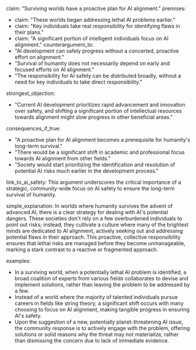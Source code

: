 claim: "Surviving worlds have a proactive plan for AI alignment."
premises:
  - claim: "These worlds began addressing lethal AI problems earlier."
  - claim: "Key individuals take real responsibility for identifying flaws in their plans."
  - claim: "A significant portion of intelligent individuals focus on AI alignment."
counterargument_to:
  - "AI development can safely progress without a concerted, proactive effort on alignment."
  - "Survival of humanity does not necessarily depend on early and focused efforts on AI alignment."
  - "The responsibility for AI safety can be distributed broadly, without a need for key individuals to take direct responsibility."

strongest_objection:
  - "Current AI development prioritizes rapid advancement and innovation over safety, and shifting a significant portion of intellectual resources towards alignment might slow progress in other beneficial areas."

consequences_if_true:
  - "A proactive plan for AI alignment becomes a prerequisite for humanity's long-term survival."
  - "There would be a significant shift in academic and professional focus towards AI alignment from other fields."
  - "Society would start prioritizing the identification and resolution of potential AI risks much earlier in the development process."

link_to_ai_safety: This argument underscores the critical importance of a strategic, community-wide focus on AI safety to ensure the long-term survival of humanity.

simple_explanation: In worlds where humanity survives the advent of advanced AI, there is a clear strategy for dealing with AI's potential dangers. These societies don't rely on a few overburdened individuals to point out risks; instead, they cultivate a culture where many of the brightest minds are dedicated to AI alignment, actively seeking out and addressing potential flaws in their approach. This proactive, collective responsibility ensures that lethal risks are managed before they become unmanageable, marking a stark contrast to a reactive or fragmented approach.

examples:
  - In a surviving world, when a potentially lethal AI problem is identified, a broad coalition of experts from various fields collaborates to devise and implement solutions, rather than leaving the problem to be addressed by a few.
  - Instead of a world where the majority of talented individuals pursue careers in fields like string theory, a significant shift occurs with many choosing to focus on AI alignment, making tangible progress in ensuring AI's safety.
  - Upon the suggestion of a new, potentially planet-threatening AI issue, the community response is to actively engage with the problem, offering solutions or solid reasons why the threat may not materialize, rather than dismissing the concern due to lack of immediate evidence.